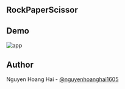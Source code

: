 ## RockPaperScissor
## Demo
![app](https://github.com/user-attachments/assets/37b7a887-1d88-465b-892b-610a6888a1d1)

## Author
Nguyen Hoang Hai - [@nguyenhoanghai1605](https://github.com/nguyenhoanghai1605)
